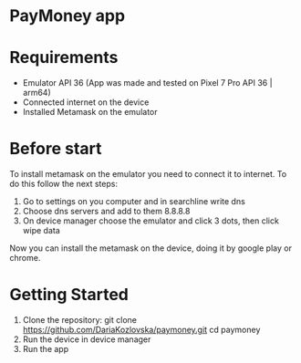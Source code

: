 # PayMoney app 

# Requirements
- Emulator API 36 (App was made and tested on Pixel 7 Pro API 36 | arm64)
- Connected internet on the device 
- Installed Metamask on the emulator 

# Before start 
To install metamask on the emulator you need to connect it to internet. To do this follow the next steps:
1. Go to settings on you computer and in searchline write dns 
2. Choose dns servers and add to them 8.8.8.8 
3. On device manager choose the emulator and click 3 dots, then click wipe data

Now you can install the metamask on the device, doing it by google play or chrome.

# Getting Started
1. Clone the repository:
   git clone https://github.com/DariaKozlovska/paymoney.git
   cd paymoney
2. Run the device in device manager 
3. Run the app 

